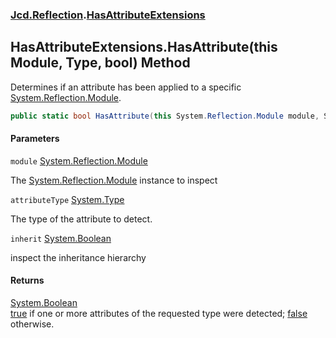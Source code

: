 ### [Jcd.Reflection](Jcd.Reflection.md 'Jcd.Reflection').[HasAttributeExtensions](HasAttributeExtensions.md 'Jcd.Reflection.HasAttributeExtensions')

## HasAttributeExtensions.HasAttribute(this Module, Type, bool) Method

Determines if an attribute has been applied to a
specific [System.Reflection.Module](https://docs.microsoft.com/en-us/dotnet/api/System.Reflection.Module 'System.Reflection.Module').

```csharp
public static bool HasAttribute(this System.Reflection.Module module, System.Type attributeType, bool inherit=false);
```

#### Parameters

<a name='Jcd.Reflection.HasAttributeExtensions.HasAttribute(thisSystem.Reflection.Module,System.Type,bool).module'></a>

`module` [System.Reflection.Module](https://docs.microsoft.com/en-us/dotnet/api/System.Reflection.Module 'System.Reflection.Module')

The [System.Reflection.Module](https://docs.microsoft.com/en-us/dotnet/api/System.Reflection.Module 'System.Reflection.Module')
instance to inspect

<a name='Jcd.Reflection.HasAttributeExtensions.HasAttribute(thisSystem.Reflection.Module,System.Type,bool).attributeType'></a>

`attributeType` [System.Type](https://docs.microsoft.com/en-us/dotnet/api/System.Type 'System.Type')

The type of the attribute to detect.

<a name='Jcd.Reflection.HasAttributeExtensions.HasAttribute(thisSystem.Reflection.Module,System.Type,bool).inherit'></a>

`inherit` [System.Boolean](https://docs.microsoft.com/en-us/dotnet/api/System.Boolean 'System.Boolean')

inspect the inheritance hierarchy

#### Returns

[System.Boolean](https://docs.microsoft.com/en-us/dotnet/api/System.Boolean 'System.Boolean')  
[true](https://docs.microsoft.com/en-us/dotnet/csharp/language-reference/builtin-types/bool 'https://docs.microsoft.com/en-us/dotnet/csharp/language-reference/builtin-types/bool')
if one or more attributes of the requested type were
detected; [false](https://docs.microsoft.com/en-us/dotnet/csharp/language-reference/builtin-types/bool 'https://docs.microsoft.com/en-us/dotnet/csharp/language-reference/builtin-types/bool')
otherwise.